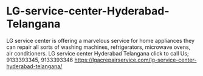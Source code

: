 # LG-service-center-Hyderabad-Telangana
LG service center is offering a marvelous service for home appliances they can repair all sorts of washing machines, refrigerators, microwave ovens, air conditioners.  LG service center Hyderabad Telangana click to call Us; 9133393345, 9133393346 https://lgacrepairservice.com/lg-service-center-hyderabad-telangana/
